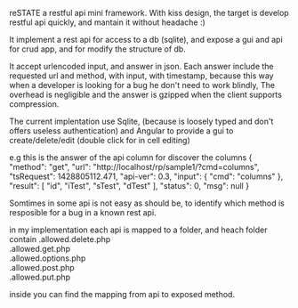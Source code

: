 reSTATE a restful api mini framework.
With kiss design, the target is develop restful api quickly, and mantain it without headache :)

It implement a rest api for access to a db (sqlite),
and expose a gui and api for crud app, and for modify the structure of db.

It accept urlencoded input, and answer in json.
Each answer include the requested url and method, with input, with timestamp,
because this way when a developer is looking for a bug he don't need to work blindly,
The overhead is negligible and the answer is gzipped when the client supports compression.

The current implentation use Sqlite, 
(because is loosely typed and don't offers useless authentication)
and Angular to provide a gui to create/delete/edit (double click for in cell editing)

e.g this is the answer of the api column for discover the columns
{
    "method": "get",
    "url": "http://localhost/rp/sample1/?cmd=columns",
    "tsRequest": 1428805112.471,
    "api-ver": 0.3,
    "input": {
        "cmd": "columns"
    },
    "result": [
        "id",
        "iTest",
        "sTest",
        "dTest"
    ],
    "status": 0,
    "msg": null
}


Somtimes in some api is not easy as should be, to identify which method is resposible for a bug in a known rest api.

in my implementation
each api is mapped to a folder, and heach folder contain 
.allowed.delete.php  
.allowed.get.php  
.allowed.options.php  
.allowed.post.php  
.allowed.put.php

inside you can find the mapping from api to exposed method.


